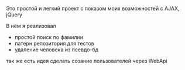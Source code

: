 Это простой и легкий проект с показом моих возможностей с AJAX, jQuery

В нём я реализовал
- простой поиск по фамилии
- патерн репозитория для тестов
- удаление человека из псевдо-бд

 так же есть идея сделать созание пользователей через WebApi
